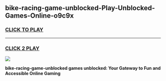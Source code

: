 
## bike-racing-game-unblocked-Play-Unblocked-Games-Online-o9c9x
<h3>
<a href="https://premium76.site?title=bike-racing-game-unblocked&ref=25A">CLICK TO PLAY</a></h3>
<hr>

<h3>
<a href="https://premium76.site?title=bike-racing-game-unblocked&ref=25A">CLICK 2 PLAY</a>
  
</h3>

<a href="https://premium76.site?title=bike-racing-game-unblocked&ref=25A"><img src="https://clearcache.store/games.png"></a>


**bike-racing-game-unblocked games unblocked: Your Gateway to Fun and Accessible Online Gaming**
